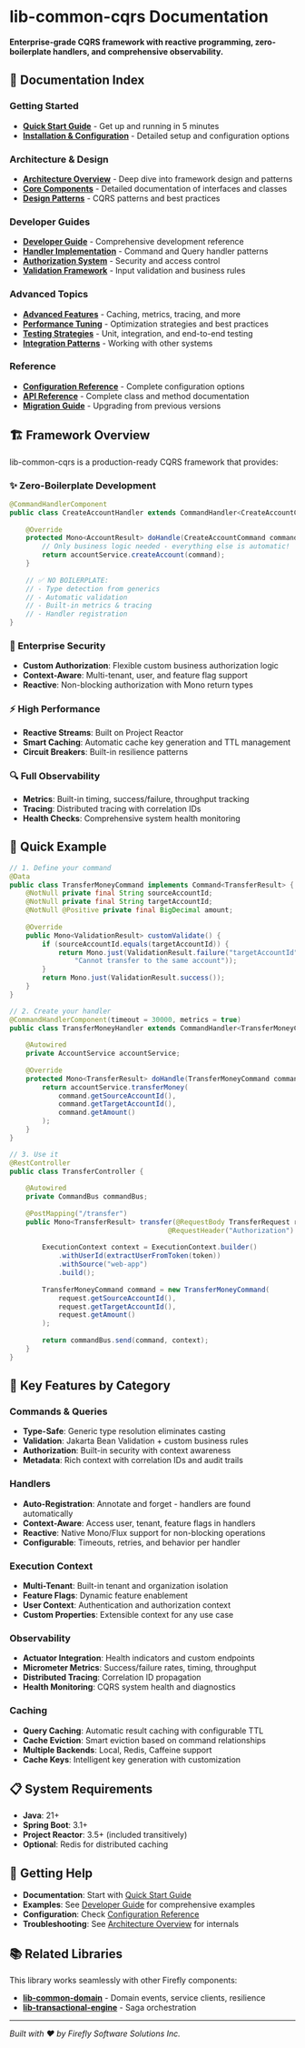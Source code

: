 # lib-common-cqrs Documentation

**Enterprise-grade CQRS framework with reactive programming, zero-boilerplate handlers, and comprehensive observability.**

## 📖 Documentation Index

### Getting Started
- **[Quick Start Guide](QUICKSTART.md)** - Get up and running in 5 minutes
- **[Installation & Configuration](CONFIGURATION.md)** - Detailed setup and configuration options

### Architecture & Design
- **[Architecture Overview](ARCHITECTURE.md)** - Deep dive into framework design and patterns
- **[Core Components](CORE_COMPONENTS.md)** - Detailed documentation of interfaces and classes
- **[Design Patterns](DESIGN_PATTERNS.md)** - CQRS patterns and best practices

### Developer Guides
- **[Developer Guide](DEVELOPER_GUIDE.md)** - Comprehensive development reference
- **[Handler Implementation](HANDLER_GUIDE.md)** - Command and Query handler patterns
- **[Authorization System](AUTHORIZATION.md)** - Security and access control
- **[Validation Framework](VALIDATION.md)** - Input validation and business rules

### Advanced Topics
- **[Advanced Features](ADVANCED_FEATURES.md)** - Caching, metrics, tracing, and more
- **[Performance Tuning](PERFORMANCE.md)** - Optimization strategies and best practices
- **[Testing Strategies](TESTING.md)** - Unit, integration, and end-to-end testing
- **[Integration Patterns](INTEGRATION.md)** - Working with other systems

### Reference
- **[Configuration Reference](CONFIGURATION_REFERENCE.md)** - Complete configuration options
- **[API Reference](API_REFERENCE.md)** - Complete class and method documentation
- **[Migration Guide](MIGRATION.md)** - Upgrading from previous versions

## 🏗️ Framework Overview

lib-common-cqrs is a production-ready CQRS framework that provides:

### ✨ Zero-Boilerplate Development
```java
@CommandHandlerComponent
public class CreateAccountHandler extends CommandHandler<CreateAccountCommand, AccountResult> {
    
    @Override
    protected Mono<AccountResult> doHandle(CreateAccountCommand command) {
        // Only business logic needed - everything else is automatic!
        return accountService.createAccount(command);
    }
    
    // ✅ NO BOILERPLATE:
    // - Type detection from generics
    // - Automatic validation 
    // - Built-in metrics & tracing
    // - Handler registration
}
```

### 🔐 Enterprise Security
- **Custom Authorization**: Flexible custom business authorization logic
- **Context-Aware**: Multi-tenant, user, and feature flag support
- **Reactive**: Non-blocking authorization with Mono return types

### ⚡ High Performance
- **Reactive Streams**: Built on Project Reactor
- **Smart Caching**: Automatic cache key generation and TTL management
- **Circuit Breakers**: Built-in resilience patterns

### 🔍 Full Observability
- **Metrics**: Built-in timing, success/failure, throughput tracking
- **Tracing**: Distributed tracing with correlation IDs
- **Health Checks**: Comprehensive system health monitoring

## 🚀 Quick Example

```java
// 1. Define your command
@Data
public class TransferMoneyCommand implements Command<TransferResult> {
    @NotNull private final String sourceAccountId;
    @NotNull private final String targetAccountId;
    @NotNull @Positive private final BigDecimal amount;
    
    @Override
    public Mono<ValidationResult> customValidate() {
        if (sourceAccountId.equals(targetAccountId)) {
            return Mono.just(ValidationResult.failure("targetAccountId", 
                "Cannot transfer to the same account"));
        }
        return Mono.just(ValidationResult.success());
    }
}

// 2. Create your handler
@CommandHandlerComponent(timeout = 30000, metrics = true)
public class TransferMoneyHandler extends CommandHandler<TransferMoneyCommand, TransferResult> {
    
    @Autowired
    private AccountService accountService;
    
    @Override
    protected Mono<TransferResult> doHandle(TransferMoneyCommand command) {
        return accountService.transferMoney(
            command.getSourceAccountId(),
            command.getTargetAccountId(), 
            command.getAmount()
        );
    }
}

// 3. Use it
@RestController
public class TransferController {
    
    @Autowired
    private CommandBus commandBus;
    
    @PostMapping("/transfer")
    public Mono<TransferResult> transfer(@RequestBody TransferRequest request,
                                       @RequestHeader("Authorization") String token) {
        
        ExecutionContext context = ExecutionContext.builder()
            .withUserId(extractUserFromToken(token))
            .withSource("web-app")
            .build();
            
        TransferMoneyCommand command = new TransferMoneyCommand(
            request.getSourceAccountId(),
            request.getTargetAccountId(),
            request.getAmount()
        );
        
        return commandBus.send(command, context);
    }
}
```

## 🎯 Key Features by Category

### Commands & Queries
- **Type-Safe**: Generic type resolution eliminates casting
- **Validation**: Jakarta Bean Validation + custom business rules
- **Authorization**: Built-in security with context awareness
- **Metadata**: Rich context with correlation IDs and audit trails

### Handlers
- **Auto-Registration**: Annotate and forget - handlers are found automatically  
- **Context-Aware**: Access user, tenant, feature flags in handlers
- **Reactive**: Native Mono/Flux support for non-blocking operations
- **Configurable**: Timeouts, retries, and behavior per handler

### Execution Context
- **Multi-Tenant**: Built-in tenant and organization isolation
- **Feature Flags**: Dynamic feature enablement
- **User Context**: Authentication and authorization context
- **Custom Properties**: Extensible context for any use case

### Observability
- **Actuator Integration**: Health indicators and custom endpoints
- **Micrometer Metrics**: Success/failure rates, timing, throughput
- **Distributed Tracing**: Correlation ID propagation
- **Health Monitoring**: CQRS system health and diagnostics

### Caching
- **Query Caching**: Automatic result caching with configurable TTL
- **Cache Eviction**: Smart eviction based on command relationships
- **Multiple Backends**: Local, Redis, Caffeine support
- **Cache Keys**: Intelligent key generation with customization

## 📋 System Requirements

- **Java**: 21+
- **Spring Boot**: 3.1+
- **Project Reactor**: 3.5+ (included transitively)
- **Optional**: Redis for distributed caching

## 🤝 Getting Help

- **Documentation**: Start with [Quick Start Guide](QUICKSTART.md)
- **Examples**: See [Developer Guide](DEVELOPER_GUIDE.md) for comprehensive examples
- **Configuration**: Check [Configuration Reference](CONFIGURATION_REFERENCE.md)
- **Troubleshooting**: See [Architecture Overview](ARCHITECTURE.md) for internals

## 📚 Related Libraries

This library works seamlessly with other Firefly components:

- **[lib-common-domain](../../lib-common-domain)** - Domain events, service clients, resilience
- **[lib-transactional-engine](../../lib-transactional-engine)** - Saga orchestration

---

*Built with ❤️ by Firefly Software Solutions Inc.*
